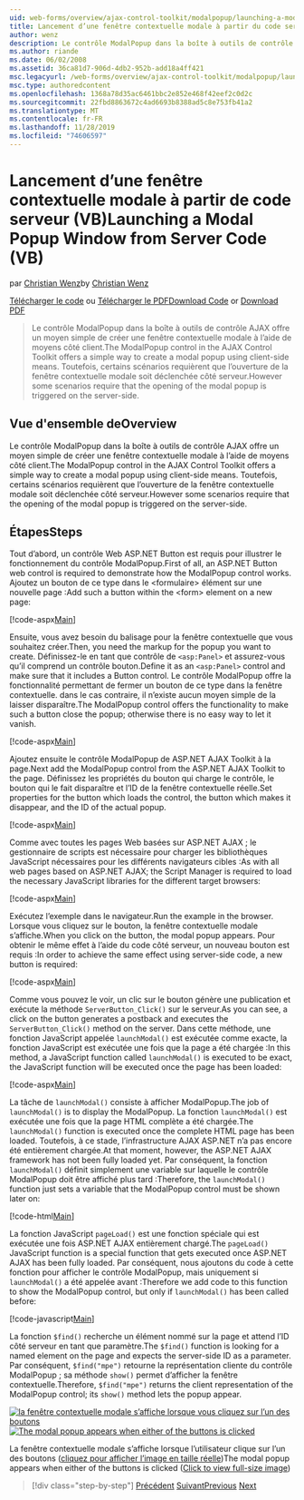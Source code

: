 ```yaml
---
uid: web-forms/overview/ajax-control-toolkit/modalpopup/launching-a-modal-popup-window-from-server-code-vb
title: Lancement d’une fenêtre contextuelle modale à partir du code serveur (VB) | Microsoft Docs
author: wenz
description: Le contrôle ModalPopup dans la boîte à outils de contrôle AJAX offre un moyen simple de créer une fenêtre contextuelle modale à l’aide de moyens côté client. Toutefois, certains scénarios requièrent que t...
ms.author: riande
ms.date: 06/02/2008
ms.assetid: 36ca81d7-906d-4db2-952b-add18a4ff421
msc.legacyurl: /web-forms/overview/ajax-control-toolkit/modalpopup/launching-a-modal-popup-window-from-server-code-vb
msc.type: authoredcontent
ms.openlocfilehash: 1368a78d35ac6461bbc2e852e468f42eef2c0d2c
ms.sourcegitcommit: 22fbd8863672c4ad6693b8388ad5c8e753fb41a2
ms.translationtype: MT
ms.contentlocale: fr-FR
ms.lasthandoff: 11/28/2019
ms.locfileid: "74606597"
---
```

# <a name="launching-a-modal-popup-window-from-server-code-vb"></a><span data-ttu-id="18da8-104">Lancement d’une fenêtre contextuelle modale à partir de code serveur (VB)</span><span class="sxs-lookup"><span data-stu-id="18da8-104">Launching a Modal Popup Window from Server Code (VB)</span></span>

<span data-ttu-id="18da8-105">par [Christian Wenz](https://github.com/wenz)</span><span class="sxs-lookup"><span data-stu-id="18da8-105">by [Christian Wenz](https://github.com/wenz)</span></span>

<span data-ttu-id="18da8-106">[Télécharger le code](https://download.microsoft.com/download/2/4/0/24052038-f942-4336-905b-b60ae56f0dd5/ModalPopup1.vb.zip) ou [Télécharger le PDF](https://download.microsoft.com/download/b/6/a/b6ae89ee-df69-4c87-9bfb-ad1eb2b23373/modalpopup1VB.pdf)</span><span class="sxs-lookup"><span data-stu-id="18da8-106">[Download Code](https://download.microsoft.com/download/2/4/0/24052038-f942-4336-905b-b60ae56f0dd5/ModalPopup1.vb.zip) or [Download PDF](https://download.microsoft.com/download/b/6/a/b6ae89ee-df69-4c87-9bfb-ad1eb2b23373/modalpopup1VB.pdf)</span></span>

> <span data-ttu-id="18da8-107">Le contrôle ModalPopup dans la boîte à outils de contrôle AJAX offre un moyen simple de créer une fenêtre contextuelle modale à l’aide de moyens côté client.</span><span class="sxs-lookup"><span data-stu-id="18da8-107">The ModalPopup control in the AJAX Control Toolkit offers a simple way to create a modal popup using client-side means.</span></span> <span data-ttu-id="18da8-108">Toutefois, certains scénarios requièrent que l’ouverture de la fenêtre contextuelle modale soit déclenchée côté serveur.</span><span class="sxs-lookup"><span data-stu-id="18da8-108">However some scenarios require that the opening of the modal popup is triggered on the server-side.</span></span>

## <a name="overview"></a><span data-ttu-id="18da8-109">Vue d'ensemble de</span><span class="sxs-lookup"><span data-stu-id="18da8-109">Overview</span></span>

<span data-ttu-id="18da8-110">Le contrôle ModalPopup dans la boîte à outils de contrôle AJAX offre un moyen simple de créer une fenêtre contextuelle modale à l’aide de moyens côté client.</span><span class="sxs-lookup"><span data-stu-id="18da8-110">The ModalPopup control in the AJAX Control Toolkit offers a simple way to create a modal popup using client-side means.</span></span> <span data-ttu-id="18da8-111">Toutefois, certains scénarios requièrent que l’ouverture de la fenêtre contextuelle modale soit déclenchée côté serveur.</span><span class="sxs-lookup"><span data-stu-id="18da8-111">However some scenarios require that the opening of the modal popup is triggered on the server-side.</span></span>

## <a name="steps"></a><span data-ttu-id="18da8-112">Étapes</span><span class="sxs-lookup"><span data-stu-id="18da8-112">Steps</span></span>

<span data-ttu-id="18da8-113">Tout d’abord, un contrôle Web ASP.NET Button est requis pour illustrer le fonctionnement du contrôle ModalPopup.</span><span class="sxs-lookup"><span data-stu-id="18da8-113">First of all, an ASP.NET Button web control is required to demonstrate how the ModalPopup control works.</span></span> <span data-ttu-id="18da8-114">Ajoutez un bouton de ce type dans le &lt;formulaire&gt; élément sur une nouvelle page :</span><span class="sxs-lookup"><span data-stu-id="18da8-114">Add such a button within the &lt;form&gt; element on a new page:</span></span>

[!code-aspx[Main](launching-a-modal-popup-window-from-server-code-vb/samples/sample1.aspx)]

<span data-ttu-id="18da8-115">Ensuite, vous avez besoin du balisage pour la fenêtre contextuelle que vous souhaitez créer.</span><span class="sxs-lookup"><span data-stu-id="18da8-115">Then, you need the markup for the popup you want to create.</span></span> <span data-ttu-id="18da8-116">Définissez-le en tant que contrôle de `<asp:Panel>` et assurez-vous qu’il comprend un contrôle bouton.</span><span class="sxs-lookup"><span data-stu-id="18da8-116">Define it as an `<asp:Panel>` control and make sure that it includes a Button control.</span></span> <span data-ttu-id="18da8-117">Le contrôle ModalPopup offre la fonctionnalité permettant de fermer un bouton de ce type dans la fenêtre contextuelle. dans le cas contraire, il n’existe aucun moyen simple de la laisser disparaître.</span><span class="sxs-lookup"><span data-stu-id="18da8-117">The ModalPopup control offers the functionality to make such a button close the popup; otherwise there is no easy way to let it vanish.</span></span>

[!code-aspx[Main](launching-a-modal-popup-window-from-server-code-vb/samples/sample2.aspx)]

<span data-ttu-id="18da8-118">Ajoutez ensuite le contrôle ModalPopup de ASP.NET AJAX Toolkit à la page.</span><span class="sxs-lookup"><span data-stu-id="18da8-118">Next add the ModalPopup control from the ASP.NET AJAX Toolkit to the page.</span></span> <span data-ttu-id="18da8-119">Définissez les propriétés du bouton qui charge le contrôle, le bouton qui le fait disparaître et l’ID de la fenêtre contextuelle réelle.</span><span class="sxs-lookup"><span data-stu-id="18da8-119">Set properties for the button which loads the control, the button which makes it disappear, and the ID of the actual popup.</span></span>

[!code-aspx[Main](launching-a-modal-popup-window-from-server-code-vb/samples/sample3.aspx)]

<span data-ttu-id="18da8-120">Comme avec toutes les pages Web basées sur ASP.NET AJAX ; le gestionnaire de scripts est nécessaire pour charger les bibliothèques JavaScript nécessaires pour les différents navigateurs cibles :</span><span class="sxs-lookup"><span data-stu-id="18da8-120">As with all web pages based on ASP.NET AJAX; the Script Manager is required to load the necessary JavaScript libraries for the different target browsers:</span></span>

[!code-aspx[Main](launching-a-modal-popup-window-from-server-code-vb/samples/sample4.aspx)]

<span data-ttu-id="18da8-121">Exécutez l’exemple dans le navigateur.</span><span class="sxs-lookup"><span data-stu-id="18da8-121">Run the example in the browser.</span></span> <span data-ttu-id="18da8-122">Lorsque vous cliquez sur le bouton, la fenêtre contextuelle modale s’affiche.</span><span class="sxs-lookup"><span data-stu-id="18da8-122">When you click on the button, the modal popup appears.</span></span> <span data-ttu-id="18da8-123">Pour obtenir le même effet à l’aide du code côté serveur, un nouveau bouton est requis :</span><span class="sxs-lookup"><span data-stu-id="18da8-123">In order to achieve the same effect using server-side code, a new button is required:</span></span>

[!code-aspx[Main](launching-a-modal-popup-window-from-server-code-vb/samples/sample5.aspx)]

<span data-ttu-id="18da8-124">Comme vous pouvez le voir, un clic sur le bouton génère une publication et exécute la méthode `ServerButton_Click()` sur le serveur.</span><span class="sxs-lookup"><span data-stu-id="18da8-124">As you can see, a click on the button generates a postback and executes the `ServerButton_Click()` method on the server.</span></span> <span data-ttu-id="18da8-125">Dans cette méthode, une fonction JavaScript appelée `launchModal()` est exécutée comme exacte, la fonction JavaScript est exécutée une fois que la page a été chargée :</span><span class="sxs-lookup"><span data-stu-id="18da8-125">In this method, a JavaScript function called `launchModal()` is executed to be exact, the JavaScript function will be executed once the page has been loaded:</span></span>

[!code-aspx[Main](launching-a-modal-popup-window-from-server-code-vb/samples/sample6.aspx)]

<span data-ttu-id="18da8-126">La tâche de `launchModal()` consiste à afficher ModalPopup.</span><span class="sxs-lookup"><span data-stu-id="18da8-126">The job of `launchModal()` is to display the ModalPopup.</span></span> <span data-ttu-id="18da8-127">La fonction `launchModal()` est exécutée une fois que la page HTML complète a été chargée.</span><span class="sxs-lookup"><span data-stu-id="18da8-127">The `launchModal()` function is executed once the complete HTML page has been loaded.</span></span> <span data-ttu-id="18da8-128">Toutefois, à ce stade, l’infrastructure AJAX ASP.NET n’a pas encore été entièrement chargée.</span><span class="sxs-lookup"><span data-stu-id="18da8-128">At that moment, however, the ASP.NET AJAX framework has not been fully loaded yet.</span></span> <span data-ttu-id="18da8-129">Par conséquent, la fonction `launchModal()` définit simplement une variable sur laquelle le contrôle ModalPopup doit être affiché plus tard :</span><span class="sxs-lookup"><span data-stu-id="18da8-129">Therefore, the `launchModal()` function just sets a variable that the ModalPopup control must be shown later on:</span></span>

[!code-html[Main](launching-a-modal-popup-window-from-server-code-vb/samples/sample7.html)]

<span data-ttu-id="18da8-130">La fonction JavaScript `pageLoad()` est une fonction spéciale qui est exécutée une fois ASP.NET AJAX entièrement chargé.</span><span class="sxs-lookup"><span data-stu-id="18da8-130">The `pageLoad()` JavaScript function is a special function that gets executed once ASP.NET AJAX has been fully loaded.</span></span> <span data-ttu-id="18da8-131">Par conséquent, nous ajoutons du code à cette fonction pour afficher le contrôle ModalPopup, mais uniquement si `launchModal()` a été appelée avant :</span><span class="sxs-lookup"><span data-stu-id="18da8-131">Therefore we add code to this function to show the ModalPopup control, but only if `launchModal()` has been called before:</span></span>

[!code-javascript[Main](launching-a-modal-popup-window-from-server-code-vb/samples/sample8.js)]

<span data-ttu-id="18da8-132">La fonction `$find()` recherche un élément nommé sur la page et attend l’ID côté serveur en tant que paramètre.</span><span class="sxs-lookup"><span data-stu-id="18da8-132">The `$find()` function is looking for a named element on the page and expects the server-side ID as a parameter.</span></span> <span data-ttu-id="18da8-133">Par conséquent, `$find("mpe")` retourne la représentation cliente du contrôle ModalPopup ; sa méthode `show()` permet d’afficher la fenêtre contextuelle.</span><span class="sxs-lookup"><span data-stu-id="18da8-133">Therefore, `$find("mpe")` returns the client representation of the ModalPopup control; its `show()` method lets the popup appear.</span></span>

<span data-ttu-id="18da8-134">[![la fenêtre contextuelle modale s’affiche lorsque vous cliquez sur l’un des boutons](launching-a-modal-popup-window-from-server-code-vb/_static/image2.png)](launching-a-modal-popup-window-from-server-code-vb/_static/image1.png)</span><span class="sxs-lookup"><span data-stu-id="18da8-134">[![The modal popup appears when either of the buttons is clicked](launching-a-modal-popup-window-from-server-code-vb/_static/image2.png)](launching-a-modal-popup-window-from-server-code-vb/_static/image1.png)</span></span>

<span data-ttu-id="18da8-135">La fenêtre contextuelle modale s’affiche lorsque l’utilisateur clique sur l’un des boutons ([cliquez pour afficher l’image en taille réelle](launching-a-modal-popup-window-from-server-code-vb/_static/image3.png))</span><span class="sxs-lookup"><span data-stu-id="18da8-135">The modal popup appears when either of the buttons is clicked ([Click to view full-size image](launching-a-modal-popup-window-from-server-code-vb/_static/image3.png))</span></span>

> [!div class="step-by-step"]
> <span data-ttu-id="18da8-136">[Précédent](positioning-a-modalpopup-cs.md)
> [Suivant](using-modalpopup-with-a-repeater-control-vb.md)</span><span class="sxs-lookup"><span data-stu-id="18da8-136">[Previous](positioning-a-modalpopup-cs.md)
[Next](using-modalpopup-with-a-repeater-control-vb.md)</span></span>
